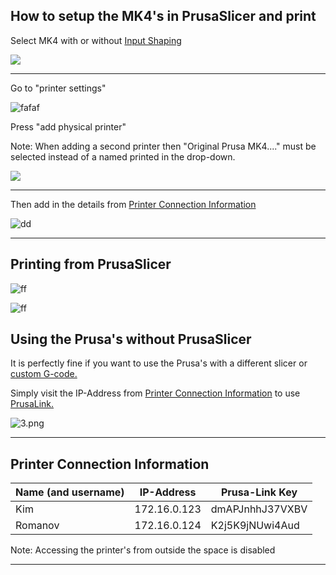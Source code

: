 ## How to setup the MK4's in PrusaSlicer and print

Select MK4 with or without [Input Shaping](https://help.prusa3d.com/article/input-shaper-mk4-xl-mini-_451816)

![](/images/3D-Printers/P4_1.png)

---

Go to "printer settings"

![fafaf](/images/3D-Printers/P4_2.png)

Press "add physical printer"

Note: When adding a second printer then "Original Prusa MK4...." must  be selected instead of a named printed in the drop-down.

![](/images/3D-Printers/P4_2.1.png)

---

Then add in the details from [Printer Connection Information](#printer-connection-information)

![dd](/images/3D-Printers/P4_3.png)

---

## Printing from PrusaSlicer

![ff](/images/3D-Printers/P4_5.png)

![ff](/images/3D-Printers/P4_6.png)

## Using the Prusa's without PrusaSlicer

It is perfectly fine if you want to use the Prusa's with a different slicer or [custom G-code.](https://fullcontrol.xyz/)

Simply visit the IP-Address from [Printer Connection Information](#printer-connection-information) to use [PrusaLink.](https://help.prusa3d.com/guide/wi-fi-and-prusalink-setup-mk4-mk3-9-xl-mini-_413293#416077)

![3.png](/images/3D-Printers/P4_4.png)

---

## Printer Connection Information

| Name (and username) | IP-Address   | Prusa-Link Key  |
| ------------------- | ------------ | --------------- |
| Kim                 | 172.16.0.123 | dmAPJnhhJ37VXBV |
| Romanov             | 172.16.0.124 | K2j5K9jNUwi4Aud |

Note: Accessing the printer's from outside the space is disabled

---
